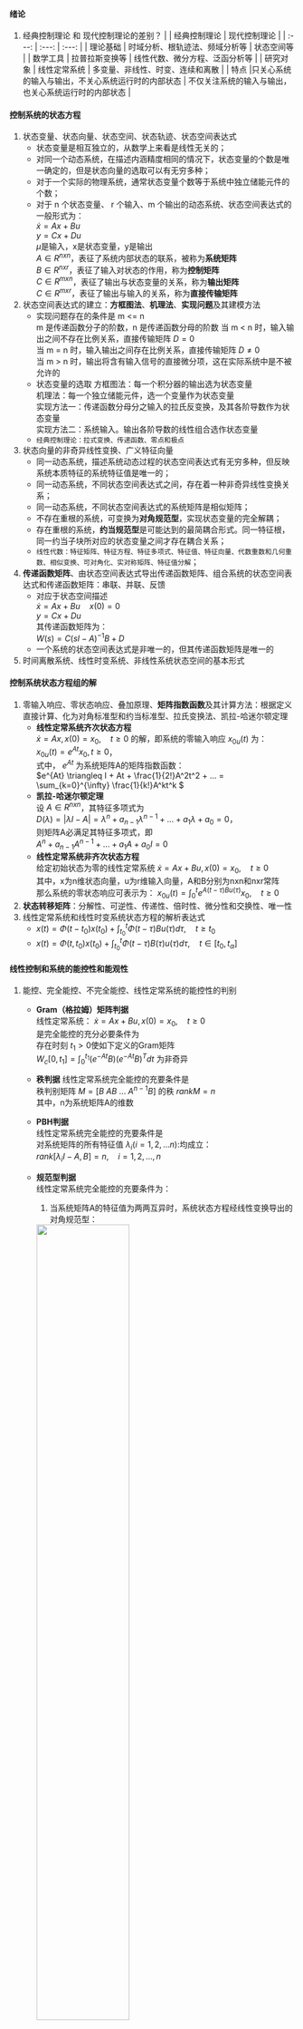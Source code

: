 #### 绪论
1. 经典控制理论 和 现代控制理论的差别？
   | | 经典控制理论 | 现代控制理论 |
   | :---: | :---: | :---: |
   | 理论基础 | 时域分析、根轨迹法、频域分析等 | 状态空间等 |
   | 数学工具 | 拉普拉斯变换等 | 线性代数、微分方程、泛函分析等 |
   | 研究对象 | 线性定常系统 | 多变量、非线性、时变、连续和离散 |
   | 特点 |只关心系统的输入与输出，不关心系统运行时的内部状态 | 不仅关注系统的输入与输出，也关心系统运行时的内部状态 |
#### 控制系统的状态方程
1. 状态变量、状态向量、状态空间、状态轨迹、状态空间表达式
   - 状态变量是相互独立的，从数学上来看是线性无关的；
   - 对同一个动态系统，在描述内涵精度相同的情况下，状态变量的个数是唯一确定的，但是状态向量的选取可以有无穷多种；
   - 对于一个实际的物理系统，通常状态变量个数等于系统中独立储能元件的个数；
   - 对于 n 个状态变量、 r 个输入、m 个输出的动态系统、状态空间表达式的一般形式为：  
   $\dot x = Ax + Bu$  
   $y = Cx + Du$  
   $\mu$是输入，x是状态变量，y是输出  
   $A \in R^{nxn}$，表征了系统内部状态的联系，被称为**系统矩阵**  
   $B \in R^{nxr}$，表征了输入对状态的作用，称为**控制矩阵**  
   $C \in R^{mxn}$，表征了输出与状态变量的关系，称为**输出矩阵**  
   $C \in R^{mxr}$，表征了输出与输入的关系，称为**直接传输矩阵**  
2. 状态空间表达式的建立：**方框图法**、**机理法**、**实现问题**及其建模方法
   - 实现问题存在的条件是 m <= n  
   m 是传递函数分子的阶数，n 是传递函数分母的阶数
   当 m < n 时，输入输出之间不存在比例关系，直接传输矩阵 $D = 0$  
   当 m = n 时，输入输出之间存在比例关系，直接传输矩阵 $D \neq 0$  
   当 m > n 时，输出将含有输入信号的直接微分项，这在实际系统中是不被允许的  
   - 状态变量的选取
   方框图法：每一个积分器的输出选为状态变量  
   机理法：每一个独立储能元件，选一个变量作为状态变量  
   实现方法一：传递函数分母分之输入的拉氏反变换，及其各阶导数作为状态变量  
   实现方法二：系统输入。输出各阶导数的线性组合选作状态变量  
   - `经典控制理论：拉式变换、传递函数、零点和极点`
3. 状态向量的非奇异线性变换、广义特征向量
   - 同一动态系统，描述系统动态过程的状态空间表达式有无穷多种，但反映系统本质特征的系统特征值是唯一的；
   - 同一动态系统，不同状态空间表达式之间，存在着一种非奇异线性变换关系；
   - 同一动态系统，不同状态空间表达式的系统矩阵是相似矩阵；
   - 不存在重根的系统，可变换为**对角规范型**，实现状态变量的完全解耦； 
   - 存在重根的系统，**约当规范型**是可能达到的最简耦合形式。同一特征根，同一约当子块所对应的状态变量之间才存在耦合关系；
   - `线性代数：特征矩阵、特征方程、特征多项式、特征值、特征向量、代数重数和几何重数、相似变换、可对角化、实对称矩阵、特征值分解`；
4. **传递函数矩阵**、由状态空间表达式导出传递函数矩阵、组合系统的状态空间表达式和传递函数矩阵：串联、并联、反馈
   - 对应于状态空间描述  
     $\dot x = Ax + Bu \quad x(0) = 0$  
     $y = Cx + Du$  
     其传递函数矩阵为：  
     $W(s) = C(sI - A)^{-1}B + D$  
   - 一个系统的状态空间表达式是非唯一的，但其传递函数矩阵是唯一的
5. 时间离散系统、线性时变系统、非线性系统状态空间的基本形式
#### 控制系统状态方程组的解
1. 零输入响应、零状态响应、叠加原理、**矩阵指数函数**及其计算方法：根据定义直接计算、化为对角标准型和约当标准型、拉氏变换法、凯拉-哈迷尔顿定理
   - **线性定常系统齐次状态方程**  
   $\dot x = Ax,x(0)=x_0, \quad t \geq 0$ 
   的解，即系统的零输入响应 $x_{0u}(t)$ 为：  
   $x_{0u}(t) = e^{At}x_0,t \geq 0$，  
   式中， $e^{At}$ 为系统矩阵A的矩阵指数函数：  
   $e^{At} \triangleq I + At + \frac{1}{2!}A^2t^2 + ... = \sum_{k=0}^{\infty} \frac{1}{k!}A^kt^k $
   - **凯拉-哈迷尔顿定理**  
   设 $A \in R^{nxn}$，其特征多项式为  
   $D(\lambda) = |\lambda I - A| = \lambda^n + a_{n-1}\lambda^{n-1} + ... + a_1\lambda + a_0 = 0$，  
   则矩阵A必满足其特征多项式，即  
   $A^n + a_{n-1}A^{n-1} + ... + a_1A + a_0I = 0$
   - **线性定常系统非齐次状态方程**  
   给定初始状态为零的线性定常系统
   $\dot x = Ax + Bu,x(0)=x_0, \quad t \geq 0$  
   其中，x为n维状态向量，u为r维输入向量，A和B分别为nxn和nxr常阵  
   那么系统的零状态响应可表示为：
   $x_{0u}(t) = \int_{0}^t e^{A(t-\tau)Bu(\tau)}x_0, \quad t \geq 0$  
2. **状态转移矩阵**：分解性、可逆性、传递性、倍时性、微分性和交换性、唯一性
3. 线性定常系统和线性时变系统状态方程的解析表达式
   - $x(t) = \Phi(t-t_0)x(t_0) + \int_{t_0}^t \Phi(t- \tau)Bu(\tau)d\tau, \quad t \geq t_0$ 
   - $x(t) = \Phi(t,t_0)x(t_0) + \int_{t_0}^t \Phi(t- \tau)B(\tau)u(\tau)d\tau, \quad t \in [t_0,t_\alpha]$
#### 线性控制和系统的能控性和能观性
1. 能控、完全能控、不完全能控、线性定常系统的能控性的判别
   - **Gram（格拉姆）矩阵判据**  
   线性定常系统： $\dot x = Ax + Bu,x(0) = x_0, \quad t \geq 0$  
   是完全能控的充分必要条件为  
   存在时刻 $t_1 > 0$使如下定义的Gram矩阵  
   $W_c[0,t_1]=\int_0^{t_1}(e^{-At}B)(e^{-At}B)^Tdt$ 为非奇异
   - **秩判据** 
   线性定常系统完全能控的充要条件是  
   秩判别矩阵 $M=[B\ AB\ ...\ A^{n-1}B]$ 的秩 $rankM = n$  
   其中，n为系统矩阵A的维数
   - **PBH判据**  
   线性定常系统完全能控的充要条件是  
   对系统矩阵的所有特征值 $\lambda_i(i=1,2,...n)$:均成立：  
   $rank[\lambda_iI-A,B]=n, \quad i=1,2,...,n$
   - **规范型判据**  
   线性定常系统完全能控的充要条件为：  
     1. 当系统矩阵A的特征值为两两互异时，系统状态方程经线性变换导出的对角规范型：
           
      <img src="./images/control_1.png" width="60%">   

      式中， $\bar B_i \neq 0,i=1,2,...,n$ ,即控制矩阵中不包含元素全为零的行
     2. 当系统矩阵A的特征值存在重根时，系统状态方程经线性变换导出的约当标准型： 
          
      <img src="./images/control_2.png" width="60%">  

      设特征根 $\lambda_i$的代数重数为 $\sigma_i$。几何重数为 $\alpha_i$， $\lambda_i$对应的第k个约当子块的维数为 $r_{ik}$  
         - 若 $\sigma_i = 1$，则 $\lambda_i$对应的输入矩阵 $\tilde B_i$ 不全为0；
         - 若 $\sigma_i > 1,\alpha_i = 1$，则 $\lambda_i$对应的输入矩阵$\tilde B_i$的最后一行不全为0；
         - 若 $\alpha_i > 1$，则 $\lambda_i$对应的每一个约当子块最后一行对应的输入矩阵行组成的矩阵 $[\bar b_{r_{i1}}\ \bar b_{r_{i2}}\  \cdots  \bar b_{r_{i\alpha_i}} ]^T$ 均为行线性无关。
2. 能观、完全能观、不完全能观、线性定常系统的能观性的判别
   - Gram（格拉姆）判据
   - 秩判据
   - PBH秩判据
   - 规范型判据
3. 线性时变系统的能控性和能观性的判别
   - Gram（格拉姆）判据
   - 秩判据
   - Gram（格拉姆）判据
   - 秩判据
4. 线性时变对偶系统、线性定常对偶系统、线性时变系统对偶原理、线性定常系统对偶原理
5. 能控标准I型、能控标准II型、能观标准I型、能观标准II型
   - 能控性与能观性的不变性  
   在任意非奇异线性变换下，线性定常系统  
   $\dot x = Ax + Bu\ y = Cx$
   的能控性和能观性不变
   - **能控标准I型**变换   
   对于完全能控的单输入单输出线性定常系统，存在线性非奇异变换 $x = T_{C1}\bar x$，其中：  
   <img src="./images/control_3.png" width="60%">  
   $a_i(i=0,1,...,n-1)$ 为系统特征多项式 $|\lambda I-A|= \lambda^n + a_{n-1}\lambda^{n-1} + ... + a_1\lambda +a_0 = 0$的系数。  
   能够使状态空间表达式化成如下形式的能控标准型（I型）：  
   $\dot {\bar x} = \bar A \bar x + \bar b \bar u  \ \bar y = \bar C \bar x$  
   <img src="./images/control_4.jpg" width="60%">   
6. 线性定常系统的能控性分解、能观性分解
#### 李雅普诺夫定理
1. 平衡状态、孤立的平衡状态、李雅普诺夫意义下的稳定、一致稳定、渐进稳定、大范围渐进稳定、李雅普诺夫意义下的不稳定、李雅普诺夫第一法：外部稳定（输出稳定）、内部稳定（状态稳定）
   - 系统的稳定性是相对系统的平衡状态而言的
   - 李雅普诺夫意义下的渐进稳定等于工程意义下的稳定
   - 线性系统的李亚普诺夫主判据、辅助判据，不稳定判据均是充分条件；线性系统的李雅普诺夫方程判据是充要条件
   - 构建李雅普诺夫函数没有统一的方法，雅可比矩阵法和变量梯度法也只适用于一些特定的系统
3. 李雅普诺夫第二法
   - 李雅普诺夫稳定性主判据：  
   设系统的状态方程为： $\dot x = f(s)$  
   若存在一个具有连续一阶导数的标量函数 $V(x)$且满足  
      1. $V(x)$是正定的；
      2. $\dot V(x)$是负定的；
   则系统在平衡状态 $x_e = 0$ 是渐进稳定的。
      1. 除满足条件(1)(2)外，若 $||x||\rightarrow \infty$，则系统在平衡状态 $x_e = 0$ 是大范围渐进稳定的
   - 李雅普诺夫稳定性辅助判据
   - 李亚普诺夫不稳定性判据
4. 李雅普诺夫在线性系统中的应用、李雅普诺夫在非线性系统中的应用：雅克比矩阵法（克拉索夫斯基法）、变量梯度法 
   - 线性定常系统的渐进稳定性判据
   对于给定的没有外界输入的线性定常系统 $\bar x = Ax,x(0) = x_0,t \geq 0$  
   在平衡状态 $x_e = 0$渐进稳定的充要条件为：对于任意给定的一个实正定对称矩阵Q，必存在唯一的实正定对称矩阵P，满足如下李亚普诺夫方程：$A^TP + PA = -Q$
   - 线性时变系统的渐进稳定性判据
   - 雅克比矩阵法（克拉索夫斯基法）
   - 变量梯度法
5. `线性代数：标量函数、正定、半正定、负定、半负定、不定、二次型函数、主子行列式`
#### 线性定常系统的综合
1. 系统的综合、状态反馈控制、输出反馈控制、极点配置问题、镇定问题、解耦问题、跟踪问题
   - 闭环系统的能控与能观性
   状态反馈不改变系统的能控性，但可能改变系统的能观性  
   输出反馈不改变系统的能控性和能观性
2. 状态反馈的极点配置问题、状态反馈极点可配置的条件、单输入单输出系统状态反馈极点配置的两种算法、输出反馈的极点配置问题
3. 状态反馈的镇定问题、状态反馈可镇定的条件、状态反馈镇定的算法
4. `经典控制理论：稳定性、线性定常系统稳定的充要条件、劳斯稳定判据、系统误差、稳态误差（先判定稳定）、三种典型输入（阶跃、斜坡、加速度）对于三种典型系统（0型、I型、II型）的稳态误差`
#### 思考
- [ ] 线性代数、矩阵论、现代控制理论的内容晦涩，结合题目示例理解会更加透彻
- [x] 暂时搁置现代控制理论的学习，因为学的越深理论理解的越浅显，为保证质量，暂时停止学习！
- [x] Github markdown 涉及矩阵公式无法显示 建议使用图片！
- [x] 2020-9-6 16:40
